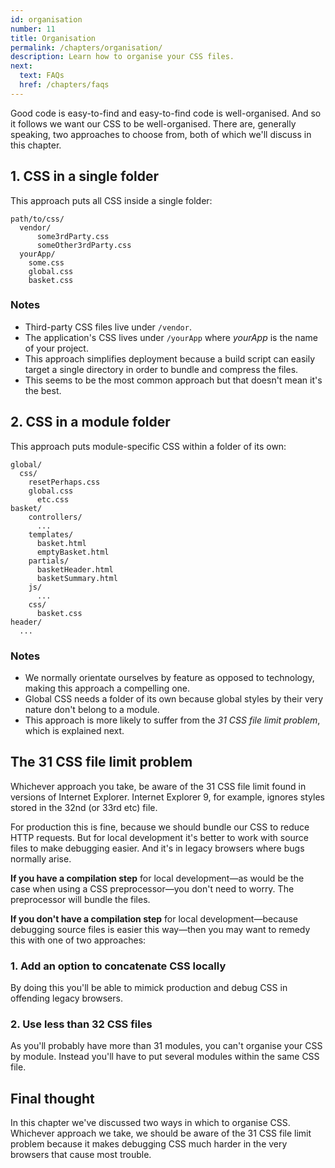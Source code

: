```yaml
---
id: organisation
number: 11
title: Organisation
permalink: /chapters/organisation/
description: Learn how to organise your CSS files.
next:
  text: FAQs
  href: /chapters/faqs
---
```


Good code is easy-to-find and easy-to-find code is well-organised. And so it follows we want our CSS to be well-organised. There are, generally speaking, two approaches to choose from, both of which we'll discuss in this chapter.

## 1. CSS in a single folder

This approach puts all CSS inside a single folder:

```
path/to/css/
  vendor/
      some3rdParty.css
      someOther3rdParty.css
  yourApp/
    some.css
    global.css
    basket.css
```

### Notes

* Third-party CSS files live under `/vendor`.
* The application's CSS lives under `/yourApp` where *yourApp* is the name of your project.
* This approach simplifies deployment because a build script can easily target a single directory in order to bundle and compress the files.
* This seems to be the most common approach but that doesn't mean it's the best.

## 2. CSS in a module folder

This approach puts module-specific CSS within a folder of its own:

```
global/
  css/
    resetPerhaps.css
    global.css
      etc.css
basket/
    controllers/
      ...
    templates/
      basket.html
      emptyBasket.html
    partials/
      basketHeader.html
      basketSummary.html
    js/
      ...
    css/
      basket.css
header/
  ...
```

### Notes

* We normally orientate ourselves by feature as opposed to technology, making this approach a compelling one.
* Global CSS needs a folder of its own because global styles by their very nature don't belong to a module.
* This approach is more likely to suffer from the *31 CSS file limit problem*, which is explained next.

## The 31 CSS file limit problem

Whichever approach you take, be aware of the 31 CSS file limit found in versions of Internet Explorer. Internet Explorer 9, for example, ignores styles stored in the 32nd (or 33rd etc) file.

For production this is fine, because we should bundle our CSS to reduce HTTP requests. But for local development it's better to work with source files to make debugging easier. And it's in legacy browsers where bugs normally arise.

**If you have a compilation step** for local development&mdash;as would be the case when using a CSS preprocessor&mdash;you don't need to worry. The preprocessor will bundle the files.

**If you don't have a compilation step** for local development&mdash;because debugging source files is easier this way&mdash;then you may want to remedy this with one of two approaches:

### 1. Add an option to concatenate CSS locally

By doing this you'll be able to mimick production and debug CSS in offending legacy browsers.

### 2. Use less than 32 CSS files

As you'll probably have more than 31 modules, you can't organise your CSS by module. Instead you'll have to put several modules within the same CSS file.

## Final thought

In this chapter we've discussed two ways in which to organise CSS. Whichever approach we take, we should be aware of the 31 CSS file limit problem because it makes debugging CSS much harder in the very browsers that cause most trouble.
